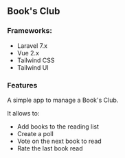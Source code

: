 ## Book's Club

### Frameworks:
- Laravel 7.x
- Vue 2.x
- Tailwind CSS
- Tailwind UI

### Features

A simple app to manage a Book's Club.

It allows to:
- Add books to the reading list
- Create a poll
- Vote on the next book to read
- Rate the last book read
